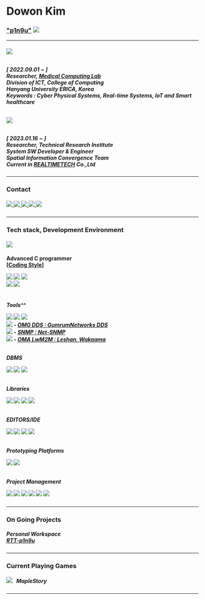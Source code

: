 <h1>
 Dowon Kim
</h1>

<h3>
 <div>
  <a href="https://p1n9u.com/">"p1n9u"</a>
  <img src="https://hits.seeyoufarm.com/api/count/incr/badge.svg?url=https%3A%2F%2Fgithub.com%2Fp1n9u&count_bg=%23C83D3D&title_bg=%23555555&icon=&icon_color=%23E7E7E7&title=Noot+Noot&edge_flat=false"> 
 </div>
 <hr>
 <h5>
  <div>
   <img src="https://cdn.discordapp.com/attachments/941406024810778694/1095164342976135198/HYU_logotype_blue_kor_eng.png"> <br>
   <br>
   <p>
    [ 2022.09.01 ~ ] <br>
    Researcher, <a href="https://mlab.hanyang.ac.kr/">Medical Computing Lab</a> <br>
    Division of ICT, College of Computing <br>
    Hanyang University ERICA, Korea <br>
    Keywords : Cyber Physical Systems, Real-time Systems, IoT and Smart healthcare
   </p>
  </div>

  <br>

  <div>
   <img src="https://cdn.discordapp.com/attachments/941406024810778694/1095164276274110464/logo.png"> <br>
   <br>
   <p>
    [ 2023.01.16 ~ ] <br>
    Researcher, Technical Research Institute <br>
    System SW Developer & Engineer <br>
    Spatial Information Convergence Team <br>
    Current in <a href="http://www.realtimetech.co.kr/">REALTIMETECH</a> Co.,Ltd <br>
   </p>
  </div>
 </h5>
 <hr>
</h3>

<h3>
 <div>
  Contact
 </div>
 <h5>
  <a href="https://www.instagram.com/p1n9u_love_sushi/">
   <img src="https://img.shields.io/badge/Instagram-%23E4405F.svg?style=for-the-badge&logo=Instagram&logoColor=white">
  </a>
  <a href="https://www.youtube.com/@p1n9u">
   <img src="https://img.shields.io/badge/YouTube-%23FF0000.svg?style=for-the-badge&logo=YouTube&logoColor=white">
  </a>
  <a href="mailto:cybrphntm4@hanyang.ac.kr">
   <img src="https://img.shields.io/badge/Gmail-D14836?style=for-the-badge&logo=gmail&logoColor=white&link=mailto:cybrphntm4@hanyang.ac.kr">
  </a>
  <a href="https://open.kakao.com/me/p1n9u">
   <img src="https://img.shields.io/badge/kakaotalk-ffcd00.svg?style=for-the-badge&logo=kakaotalk&logoColor=000000">
  </a>
  <a href="https://discord.gg/m72srmpY9H">
   <img src="https://img.shields.io/badge/%3CServer%3E-%237289DA.svg?style=for-the-badge&logo=discord&logoColor=white">
  </a>
 </h5>
</h3>

<hr>

<h3>
 <div>
  Tech stack, Development Environment
 </div>
  <br>
  <img src="https://github-readme-stats.vercel.app/api/top-langs/?username=p1n9u&theme=blue-green"> <br>
 <h4>
  <p>Advanced C programmer <br>
    [<a href="https://www.kernel.org/doc/html/v4.10/process/coding-style.html">Coding Style</a>]
  </p>
  <img src="https://img.shields.io/badge/c-%2300599C.svg?style=for-the-badge&logo=c&logoColor=white">
  <img src="https://img.shields.io/badge/c++-%2300599C.svg?style=for-the-badge&logo=c%2B%2B&logoColor=white"> 
  <img src="https://cdn.discordapp.com/attachments/941406024810778694/993883016579535019/asm.png"> <br>
  <img src="https://img.shields.io/badge/Linux-FCC624?style=for-the-badge&logo=linux&logoColor=black">
  <img src="https://img.shields.io/badge/Ubuntu-E95420?style=for-the-badge&logo=ubuntu&logoColor=white"> <br>
  <br>
 </h4>
 <h5>
  <p>Tools^^</p>
  <img src="https://img.shields.io/badge/Python-3776AB?style=for-the-badge&logo=python&logoColor=white">
  <img src="https://img.shields.io/badge/MySQL-005C84?style=for-the-badge&logo=mysql&logoColor=white">
  <img src="https://img.shields.io/badge/PostgreSQL-316192?style=for-the-badge&logo=postgresql&logoColor=white"> <br>
  <img src="https://cdn.discordapp.com/attachments/941406024810778694/1153872454511497256/omg_gurumdds.png"> -
  <a href="https://www.omg.org/dds-directory/vendor/GurumNetworks_Inc.html"> OMG DDS : GumrumNetworks DDS </a> <br>
  <img src="https://cdn.discordapp.com/attachments/941406024810778694/1153874629702733885/net_snmp.png"> -
  <a href="https://net-snmp.sourceforge.io/"> SNMP : Net-SNMP </a> <br>
  <img src="https://cdn.discordapp.com/attachments/941406024810778694/1153876157641535579/oma_lwm2m.png"> -
  <a href="https://lwm2m.openmobilealliance.org/"> OMA LwM2M : Leshan, Wakaama  </a> <br>
  <br>
  
  <p>DBMS</p>
  <img src="https://img.shields.io/badge/MariaDB-003545?style=for-the-badge&logo=mariadb&logoColor=white">
  <img src="https://img.shields.io/badge/InfluxDB-22ADF6?style=for-the-badge&logo=InfluxDB&logoColor=white"> 
  <img src="https://cdn.discordapp.com/attachments/941406024810778694/1094907214143172669/kairos.png"> <br>
  <br>
  
  <p>Libraries</p>
  <img src="https://img.shields.io/badge/PyTorch-EE4C2C?style=for-the-badge&logo=PyTorch&logoColor=white">
  <img src="https://img.shields.io/badge/TensorFlow-FF6F00?style=for-the-badge&logo=tensorflow&logoColor=white">
  <img src="https://img.shields.io/badge/NumPy-013243?style=for-the-badge&logo=NumPy&logoColor=white">
  <img src="https://img.shields.io/badge/pandas-150458?style=for-the-badge&logo=pandas&logoColor=white"> <br>
  <br>
  
  <p>EDITORS/IDE</p>
  <img src="https://cdn.discordapp.com/attachments/941406024810778694/993879655281082498/nano.png">
  <img src="https://img.shields.io/badge/Visual%20Studio%20Code-0078d7.svg?style=for-the-badge&logo=visual-studio-code&logoColor=white">
  <img src="https://img.shields.io/badge/Replit-DD1200?style=for-the-badge&logo=Replit&logoColor=white"> 
  <img src="https://img.shields.io/badge/Jupyter-F37626?style=for-the-badge&logo=Jupyter&logoColor=white"> <br>
  <br>  
  
  <p>Prototyping Platforms</p>
  <img src="https://img.shields.io/badge/Arduino-00979D?style=for-the-badge&logo=Arduino&logoColor=white">
  <img src="https://img.shields.io/badge/Raspberry%20Pi-A22846?style=for-the-badge&logo=Raspberry%20Pi&logoColor=white"> <br>
  <br>
  
  <p>Project Management</p>
  <img src="https://img.shields.io/badge/GIT-E44C30?style=for-the-badge&logo=git&logoColor=white">
  <img src="https://img.shields.io/badge/Slack-4A154B?style=for-the-badge&logo=slack&logoColor=white">
  <img src="https://img.shields.io/badge/Jira-0052CC?style=for-the-badge&logo=Jira&logoColor=white">
  <img src="https://img.shields.io/badge/Notion-000000?style=for-the-badge&logo=notion&logoColor=white">
  <img src="https://img.shields.io/badge/Zoom-2D8CFF?style=for-the-badge&logo=zoom&logoColor=white">
  <img src="https://img.shields.io/badge/Discord-7289DA?style=for-the-badge&logo=discord&logoColor=white">
  <br>
   
 </h5>
</h3>

<hr>

<h3>
 <div>
  On Going Projects
 </div>
 <h5>
  <p>
   Personal Workspace <br>
   <a href="https://github.com/RTT-p1n9u">RTT-p1n9u</a>
  </p>
 </h5>
</h3>

<hr>

<h3>
 <div>
  Current Playing Games
 </div>
 <h5>
  <img src="https://cdn.discordapp.com/attachments/941406024810778694/993878850008256532/nexon.png"> &nbsp; MapleStory <br>
 </h5>
</h3>

<hr>
